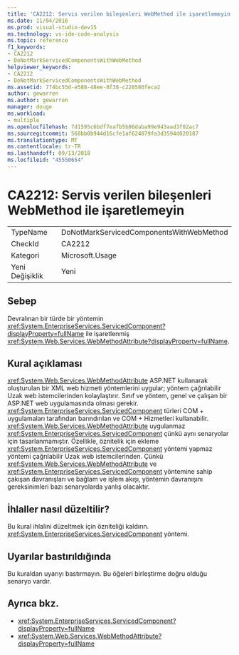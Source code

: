 ```yaml
---
title: 'CA2212: Servis verilen bileşenleri WebMethod ile işaretlemeyin'
ms.date: 11/04/2016
ms.prod: visual-studio-dev15
ms.technology: vs-ide-code-analysis
ms.topic: reference
f1_keywords:
- CA2212
- DoNotMarkServicedComponentsWithWebMethod
helpviewer_keywords:
- CA2212
- DoNotMarkServicedComponentsWithWebMethod
ms.assetid: 774bc55d-e588-48ee-8f38-c228580feca2
author: gewarren
ms.author: gewarren
manager: douge
ms.workload:
- multiple
ms.openlocfilehash: 7d1595c6bdf7eafb5b86daba99e943aad3f02ac7
ms.sourcegitcommit: 568bb0b944d16cfe1af624879fa3d3594d020187
ms.translationtype: MT
ms.contentlocale: tr-TR
ms.lasthandoff: 09/13/2018
ms.locfileid: "45550654"
---
```

# <a name="ca2212-do-not-mark-serviced-components-with-webmethod"></a>CA2212: Servis verilen bileşenleri WebMethod ile işaretlemeyin

|||
|-|-|
|TypeName|DoNotMarkServicedComponentsWithWebMethod|
|CheckId|CA2212|
|Kategori|Microsoft.Usage|
|Yeni Değişiklik|Yeni|

## <a name="cause"></a>Sebep

Devralınan bir türde bir yöntemin <xref:System.EnterpriseServices.ServicedComponent?displayProperty=fullName> ile işaretlenmiş <xref:System.Web.Services.WebMethodAttribute?displayProperty=fullName>.

## <a name="rule-description"></a>Kural açıklaması

<xref:System.Web.Services.WebMethodAttribute> ASP.NET kullanarak oluşturulan bir XML web hizmeti yöntemlerini uygular; yöntem çağrılabilir Uzak web istemcilerinden kolaylaştırır. Sınıf ve yöntem, genel ve çalışan bir ASP.NET web uygulamasında olması gerekir. <xref:System.EnterpriseServices.ServicedComponent> türleri COM + uygulamaları tarafından barındırılan ve COM + Hizmetleri kullanabilir. <xref:System.Web.Services.WebMethodAttribute> uygulanmaz <xref:System.EnterpriseServices.ServicedComponent> çünkü aynı senaryolar için tasarlanmamıştır. Özellikle, öznitelik için ekleme <xref:System.EnterpriseServices.ServicedComponent> yöntemi yapmaz yöntemi çağrılabilir Uzak web istemcilerinden. Çünkü <xref:System.Web.Services.WebMethodAttribute> ve <xref:System.EnterpriseServices.ServicedComponent> yöntemine sahip çakışan davranışları ve bağlam ve işlem akışı, yöntemin davranışını gereksinimleri bazı senaryolarda yanlış olacaktır.

## <a name="how-to-fix-violations"></a>İhlaller nasıl düzeltilir?

Bu kural ihlalini düzeltmek için özniteliği kaldırın. <xref:System.EnterpriseServices.ServicedComponent> yöntemi.

## <a name="when-to-suppress-warnings"></a>Uyarılar bastırıldığında

Bu kuraldan uyarıyı bastırmayın. Bu öğeleri birleştirme doğru olduğu senaryo vardır.

## <a name="see-also"></a>Ayrıca bkz.

- <xref:System.EnterpriseServices.ServicedComponent?displayProperty=fullName>
- <xref:System.Web.Services.WebMethodAttribute?displayProperty=fullName>